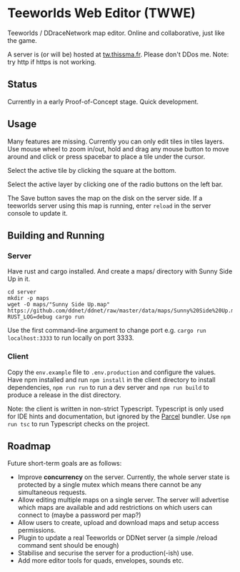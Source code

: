# Teeworlds Web Editor (TWWE)

Teeworlds / DDraceNetwork map editor. Online and collaborative, just like the game.

A server is (or will be) hosted at [tw.thissma.fr](http://tw.thissma.fr). Please don't DDos me. Note: try http if https is not working.


## Status

Currently in a early Proof-of-Concept stage. Quick development.

## Usage

Many features are missing. Currently you can only edit tiles in tiles layers. Use mouse wheel to zoom in/out, hold and drag any mouse button to move around and click or press spacebar to place a tile under the cursor.

Select the active tile by clicking the square at the bottom.

Select the active layer by clicking one of the radio buttons on the left bar.

The Save button saves the map on the disk on the server side. If a teeworlds server using this map is running, enter `reload` in the server console to update it.

## Building and Running

### Server

Have rust and cargo installed. And create a maps/ directory with Sunny Side Up in it.

    cd server
    mkdir -p maps
    wget -O maps/"Sunny Side Up.map" https://github.com/ddnet/ddnet/raw/master/data/maps/Sunny%20Side%20Up.map
    RUST_LOG=debug cargo run

Use the first command-line argument to change port e.g. `cargo run localhost:3333` to run locally on port 3333.


### Client

Copy the `env.example` file to `.env.production` and configure the values.
Have npm installed and run `npm install` in the client directory to install dependencies, `npm run run` to run a dev server and `npm run build` to produce a release in the dist directory.

Note: the client is written in non-strict Typescript. Typescript is only used for IDE hints and documentation, but ignored by the [Parcel](https://parceljs.org/languages/typescript/) bundler.
Use `npm run tsc` to run Typescript checks on the project.

## Roadmap

Future short-term goals are as follows:

* Improve **concurrency** on the server. Currently, the whole server state is protected by a single mutex which means there cannot be any simultaneous requests.
* Allow editing multiple maps on a single server. The server will advertise which maps are available and add restrictions on which users can connect to (maybe a password per map?)
* Allow users to create, upload and download maps and setup access permissions.
* Plugin to update a real Teeworlds or DDNet server (a simple /reload command sent should be enough)
* Stabilise and securise the server for a production(-ish) use.
* Add more editor tools for quads, envelopes, sounds etc.
